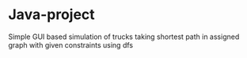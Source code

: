 # Java-project
Simple GUI based simulation of trucks taking shortest path in assigned graph with given constraints using dfs
